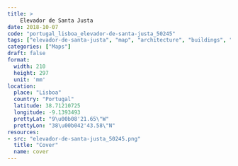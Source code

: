 ```yaml
---
title: > 
    Elevador de Santa Justa
date: 2018-10-07
code: "portugal_lisboa_elevador-de-santa-justa_50245"
tags: ["elevador-de-santa-justa", "map", "architecture", "buildings", "Lisboa", "Portugal"]
categories: ["Maps"]
draft: false
format:
  width: 210
  height: 297
  unit: 'mm'
location:
  place: "Lisboa"
  country: "Portugal"
  latitude: 38.71210725
  longitude: -9.1393493
  prettyLat: "9\u00b08'21.65\"W"
  prettyLon: "38\u00b042'43.58\"N"
resources:
- src: "elevador-de-santa-justa_50245.png"
  title: "Cover"
  name: cover
---
```

